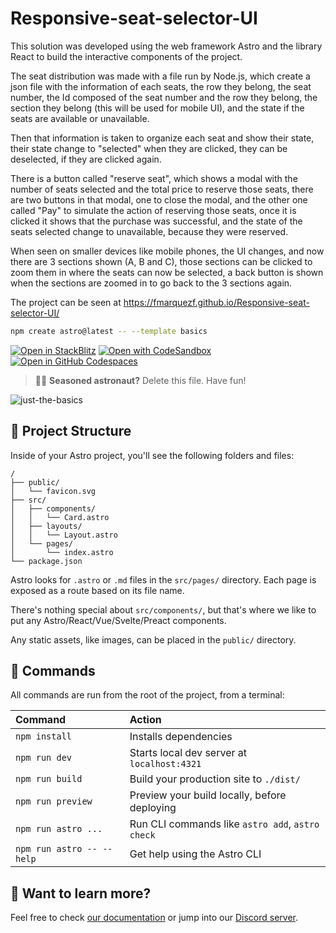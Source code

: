 # Responsive-seat-selector-UI

This solution was developed using the web framework Astro and the library React to build the interactive components of the project. 

The seat distribution was made with a file run by Node.js, which create a json file with the information of each seats, the row they belong, the seat number, the Id composed of the seat number and the row they belong, the section they belong (this will be used for mobile UI), and the state if the seats are available or unavailable.

Then that information is taken to organize each seat and show their state, their state change to "selected" when they are clicked, they can be deselected, if they are clicked again.

There is a button called "reserve seat", which shows a modal with the number of seats selected and the total price to reserve those seats, there are two buttons in that modal, one to close the modal, and the other one called "Pay" to simulate the action of reserving those seats, once it is clicked it shows that the purchase was successful, and the state of the seats selected change to unavailable, because they were reserved.

When seen on smaller devices like mobile phones, the UI changes, and now there are 3 sections shown (A, B and C), those sections can be clicked to zoom them in where the seats can now be selected, a back button is shown when the sections are zoomed in to go back to the 3 sections again.

The project can be seen at https://fmarquezf.github.io/Responsive-seat-selector-UI/


```sh
npm create astro@latest -- --template basics
```

[![Open in StackBlitz](https://developer.stackblitz.com/img/open_in_stackblitz.svg)](https://stackblitz.com/github/withastro/astro/tree/latest/examples/basics)
[![Open with CodeSandbox](https://assets.codesandbox.io/github/button-edit-lime.svg)](https://codesandbox.io/p/sandbox/github/withastro/astro/tree/latest/examples/basics)
[![Open in GitHub Codespaces](https://github.com/codespaces/badge.svg)](https://codespaces.new/withastro/astro?devcontainer_path=.devcontainer/basics/devcontainer.json)

> 🧑‍🚀 **Seasoned astronaut?** Delete this file. Have fun!

![just-the-basics](https://github.com/withastro/astro/assets/2244813/a0a5533c-a856-4198-8470-2d67b1d7c554)

## 🚀 Project Structure

Inside of your Astro project, you'll see the following folders and files:

```text
/
├── public/
│   └── favicon.svg
├── src/
│   ├── components/
│   │   └── Card.astro
│   ├── layouts/
│   │   └── Layout.astro
│   └── pages/
│       └── index.astro
└── package.json
```

Astro looks for `.astro` or `.md` files in the `src/pages/` directory. Each page is exposed as a route based on its file name.

There's nothing special about `src/components/`, but that's where we like to put any Astro/React/Vue/Svelte/Preact components.

Any static assets, like images, can be placed in the `public/` directory.

## 🧞 Commands

All commands are run from the root of the project, from a terminal:

| Command                   | Action                                           |
| :------------------------ | :----------------------------------------------- |
| `npm install`             | Installs dependencies                            |
| `npm run dev`             | Starts local dev server at `localhost:4321`      |
| `npm run build`           | Build your production site to `./dist/`          |
| `npm run preview`         | Preview your build locally, before deploying     |
| `npm run astro ...`       | Run CLI commands like `astro add`, `astro check` |
| `npm run astro -- --help` | Get help using the Astro CLI                     |

## 👀 Want to learn more?

Feel free to check [our documentation](https://docs.astro.build) or jump into our [Discord server](https://astro.build/chat).
